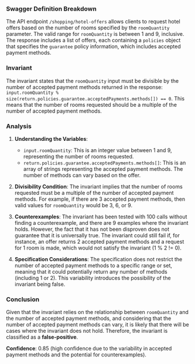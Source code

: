 ### Swagger Definition Breakdown
The API endpoint `/shopping/hotel-offers` allows clients to request hotel offers based on the number of rooms specified by the `roomQuantity` parameter. The valid range for `roomQuantity` is between 1 and 9, inclusive. The response includes a list of offers, each containing a `policies` object that specifies the `guarantee` policy information, which includes accepted payment methods.

### Invariant
The invariant states that the `roomQuantity` input must be divisible by the number of accepted payment methods returned in the response: `input.roomQuantity % size(return.policies.guarantee.acceptedPayments.methods[]) == 0`. This means that the number of rooms requested should be a multiple of the number of accepted payment methods.

### Analysis
1. **Understanding the Variables**:
   - `input.roomQuantity`: This is an integer value between 1 and 9, representing the number of rooms requested.
   - `return.policies.guarantee.acceptedPayments.methods[]`: This is an array of strings representing the accepted payment methods. The number of methods can vary based on the offer.

2. **Divisibility Condition**: The invariant implies that the number of rooms requested must be a multiple of the number of accepted payment methods. For example, if there are 3 accepted payment methods, then valid values for `roomQuantity` would be 3, 6, or 9.

3. **Counterexamples**: The invariant has been tested with 100 calls without finding a counterexample, and there are 9 examples where the invariant holds. However, the fact that it has not been disproven does not guarantee that it is universally true. The invariant could still fail if, for instance, an offer returns 2 accepted payment methods and a request for 1 room is made, which would not satisfy the invariant (1 % 2 != 0).

4. **Specification Considerations**: The specification does not restrict the number of accepted payment methods to a specific range or set, meaning that it could potentially return any number of methods (including 1 or 2). This variability introduces the possibility of the invariant being false.

### Conclusion
Given that the invariant relies on the relationship between `roomQuantity` and the number of accepted payment methods, and considering that the number of accepted payment methods can vary, it is likely that there will be cases where the invariant does not hold. Therefore, the invariant is classified as a **false-positive**. 

**Confidence**: 0.85 (high confidence due to the variability in accepted payment methods and the potential for counterexamples).
